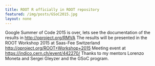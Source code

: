 ```yaml
---
title: ROOT R officially in ROOT repository
featured: /img/posts/GSoC2015.jpg
layout: none
---
```

Google Summer of Code 2015 is over, lets see the documentation of the results in http://oproject.org/RMVA
The results will be presented in the ROOT Workshop 2015 at Saas-Fee Switzerland http://oproject.org/ROOT+Workshop+2015
Meeting event at https://indico.cern.ch/event/442270/
Thanks to my mentors Lorenzo Moneta and Sergei Gleyzer and the GSoC program.
